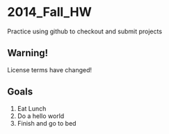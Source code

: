 2014_Fall_HW
============

Practice using github to checkout and submit projects


Warning!
------
License terms have changed!


Goals
-----

1. Eat Lunch
2. Do a hello world
3. Finish and go to bed